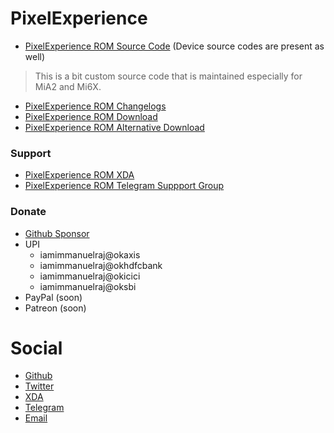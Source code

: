 # PixelExperience

- [PixelExperience ROM Source Code](https://github.com/PixelExperience-MiA2-Mi6X) (Device source codes are present as well)

> This is a bit custom source code that is maintained especially for MiA2 and Mi6X.

- [PixelExperience ROM Changelogs](https://github.com/iamimmanuelraj/AOSP/blob/main/CHANGELOGS/PixelExperience.md)
- [PixelExperience ROM Download](https://sourceforge.net/projects/immanuelsbuilds/files/Pixel-Experience/)
- [PixelExperience ROM Alternative Download](https://github.com/iamimmanuelraj/AOSP/releases)

### Support

- [PixelExperience ROM XDA](https://forum.xda-developers.com/t/rom-12-xiaomi-mi-a2-pixelexperience-aosp-22-02-2022.4406351/)
- [PixelExperience ROM Telegram Suppport Group](https://t.me/yaa2g)

### Donate

- [Github Sponsor](https://github.com/sponsors/iamimmanuelraj/)
- UPI
  - iamimmanuelraj@okaxis
  - iamimmanuelraj@okhdfcbank
  - iamimmanuelraj@okicici
  - iamimmanuelraj@oksbi
- PayPal (soon)
- Patreon (soon)

# Social

- [Github](https://github.com/iamimmanuelraj)
- [Twitter](https://twitter.com/iamimmanuelraj)
- [XDA](https://forum.xda-developers.com/m/immanuel-raj.9376270/)
- [Telegram](https://t.me/iamimmanuelraj)
- [Email](mailto:iamimmanuelraj@gmail.com)
